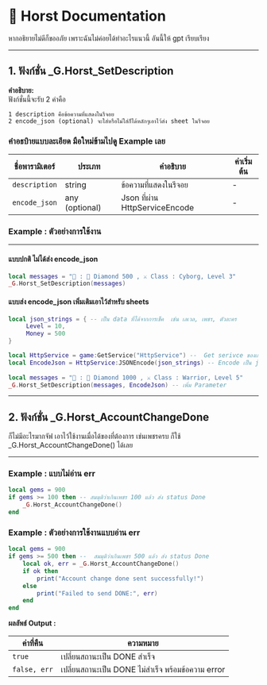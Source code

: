 # 📄 Horst Documentation

หากอธิยายไม่ดีก็ขออภัย เพราะฉันไม่ค่อยได้ทำอะไรแนวนี้ อันนี้ให้ gpt เรียบเรียง

---

## 1. ฟังก์ชั่น _G.Horst_SetDescription

**คำอธิบาย:**  
ฟังก์ชั่นนี้จะรับ 2 ค่าคือ 
```
1 description คือข้อความที่แสดงในรีจอย
2 encode_json (optional) จะใส่หรือไม่ใส่ก็ได้หลักๆเอาไว้ส่ง sheet ในรีจอย
```

### คำอธบิายแบบละเอียด มือใหม่ข้ามไปดู Example เลย

| ชื่อพารามิเตอร์ | ประเภท | คำอธิบาย | ค่าเริ่มต้น |
|-----------------|--------|-----------|-------------|
| `description`   | string | ข้อความที่แสดงในรีจอย | - |
| `encode_json`   | any (optional) | Json ที่ผ่าน HttpServiceEncode  | - |

### Example : ตัวอย่างการใช้งาน
---
#### แบบปกติ ไม่ได้ส่ง encode_json
```lua
local messages = "🌲 : 💎 Diamond 500 , ⚔️ Class : Cyborg, Level 3"
_G.Horst_SetDescription(messages)
```
#### แบบส่ง encode_json เพิ่มเติมเอาไว้สำหรับ sheets
```lua
local json_strings = { -- เป็น data ที่ได้จากการเช็ค  เช่น เลเวล, เพชร, ตัวละคร
     Level = 10, 
     Money = 500
}

local HttpService = game:GetService("HttpService") --  Get serivce ของเกม
local EncodeJson = HttpService:JSONEncode(json_strings) -- Encode เป็น json ก่อนเสมอ
    
local messages = "🌲 : 💎 Diamond 1000 , ⚔️ Class : Warrior, Level 5"
_G.Horst_SetDescription(messages, EncodeJson) -- เพิ่ม Parameter
```

---

## 2. ฟังก์ชั่น _G.Horst_AccountChangeDone

ก็ไม่มีอะไรมากจัฟ เอาไว้ใช้งานเมื่อได้ของที่ต้องการ เช่นเพชรครบ ก็ใช้ _G.Horst_AccountChangeDone() ได้เลย

---

### Example : แบบไม่อ่าน err

```lua
local gems = 900
if gems >= 100 then -- สมมุติว่าเกินเพชร 100 แล้ว ส่ง status Done
    _G.Horst_AccountChangeDone()
end
```

### Example : ตัวอย่างการใช้งานแบบอ่าน err

```lua
local gems = 900
if gems >= 500 then --  สมมุติว่าเกินเพชร 500 แล้ว ส่ง status Done
    local ok, err = _G.Horst_AccountChangeDone()
    if ok then
        print("Account change done sent successfully!")
    else
        print("Failed to send DONE:", err)
    end
end
```

**ผลลัพธ์ Output :**  

| ค่าที่คืน | ความหมาย |
|-----------|-----------|
| `true`    | เปลี่ยนสถานะเป็น DONE สำเร็จ |
| `false, err` | เปลี่ยนสถานะเป็น DONE ไม่สำเร็จ พร้อมข้อความ error |

